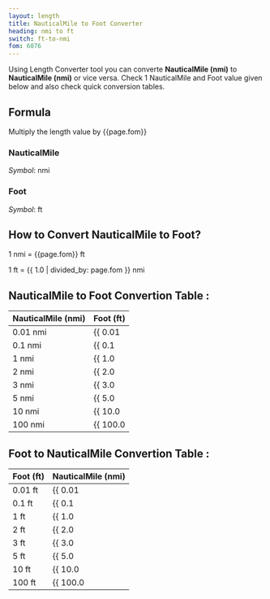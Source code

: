 ```yaml
---
layout: length
title: NauticalMile to Foot Converter
heading: nmi to ft
switch: ft-to-nmi
fom: 6076
---
```


Using Length Converter tool you can converte **NauticalMile (nmi)** to **NauticalMile (nmi)** or vice versa. Check 1 NauticalMile and Foot value given below and also check quick conversion tables.

## Formula
Multiply the length value by {{page.fom}}

### NauticalMile
*Symbol*: nmi

### Foot
*Symbol*: ft

## How to Convert NauticalMile to Foot?
1 nmi = {{page.fom}} ft

1 ft = {{ 1.0 | divided_by: page.fom }} nmi

## NauticalMile to Foot Convertion Table :

| NauticalMile (nmi) | Foot (ft) |
| ---- | ---- |
| 0.01 nmi | {{ 0.01 | times: page.fom | round: 12 }} ft |
| 0.1 nmi | {{ 0.1 | times: page.fom | round: 12 }} ft |
| 1 nmi | {{ 1.0 | times: page.fom | round: 12 }} ft |
| 2 nmi | {{ 2.0 | times: page.fom | round: 12 }} ft |
| 3 nmi | {{ 3.0 | times: page.fom | round: 12 }} ft |
| 5 nmi | {{ 5.0 | times: page.fom | round: 12 }} ft |
| 10 nmi | {{ 10.0 | times: page.fom | round: 12 }} ft |
| 100 nmi | {{ 100.0 | times: page.fom | round: 12 }} ft |

## Foot to NauticalMile Convertion Table :

| Foot (ft) | NauticalMile (nmi) |
| ---- | ---- |
| 0.01 ft | {{ 0.01 | divided_by: page.fom | round: 12 }} nmi |
| 0.1 ft | {{ 0.1 | divided_by: page.fom | round: 12 }} nmi |
| 1 ft | {{ 1.0 | divided_by: page.fom | round: 12 }} nmi |
| 2 ft | {{ 2.0 | divided_by: page.fom | round: 12 }} nmi |
| 3 ft | {{ 3.0 | divided_by: page.fom | round: 12 }} nmi |
| 5 ft | {{ 5.0 | divided_by: page.fom | round: 12 }} nmi |
| 10 ft | {{ 10.0 | divided_by: page.fom | round: 12 }} nmi |
| 100 ft | {{ 100.0 | divided_by: page.fom | round: 12 }} nmi |

<script>
selectInput[10].selected = true
selectOutput[5].selected = true
</script>
